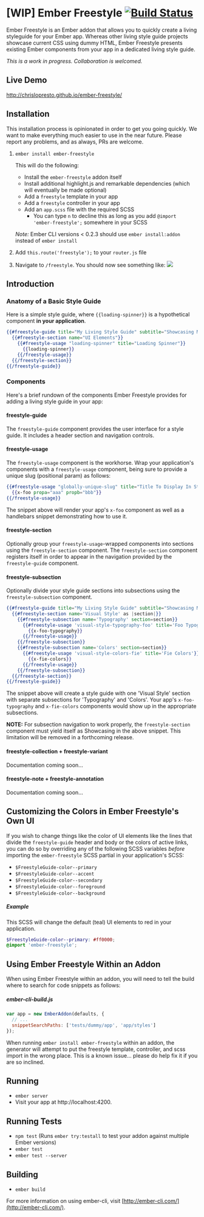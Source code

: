 # [WIP] Ember Freestyle [![Build Status](https://travis-ci.org/chrislopresto/ember-freestyle.svg?branch=master)](https://travis-ci.org/chrislopresto/ember-freestyle)

Ember Freestyle is an Ember addon that allows you to quickly create a living styleguide for your Ember app. Whereas
other living style guide projects showcase current CSS using dummy HTML, Ember Freestyle presents existing Ember
components from your app in a dedicated living style guide.

*This is a work in progress. Collaboration is welcomed.*

## Live Demo

http://chrislopresto.github.io/ember-freestyle/

## Installation

This installation process is opinionated in order to get you going quickly. We want to make everything much easier to use in the near future. Please report any problems, and as always, PRs are welcome.

1. `ember install ember-freestyle`

    This will do the following:

    - Install the `ember-freestyle` addon itself
    - Install additional highlight.js and remarkable dependencies (which will eventually be made optional)
    - Add a `freestyle` template in your app
    - Add a `freestyle` controller in your app
    - Add an `app.scss` file with the required SCSS
        - You can type `n` to decline this as long as you add `@import 'ember-freestyle';` somewhere in your SCSS

    *Note:* Ember CLI versions < 0.2.3 should use `ember install:addon` instead of `ember install`

1. Add `this.route('freestyle');` to your `router.js` file
1. Navigate to `/freestyle`. You should now see something like:
    ![](public/freestyle-generated.png)

## Introduction

### Anatomy of a Basic Style Guide

Here is a simple style guide, where `{{loading-spinner}}` is a hypothetical component **in your application**.

```hbs
{{#freestyle-guide title="My Living Style Guide" subtitle="Showcasing My App's Components"}}
  {{#freestyle-section name="UI Elements"}}
    {{#freestyle-usage "loading-spinner" title="Loading Spinner"}}
      {{loading-spinner}}
    {{/freestyle-usage}}
  {{/freestyle-section}}
{{/freestyle-guide}}
```

### Components

Here's a brief rundown of the components Ember Freestyle provides for adding a living style guide in your app:

#### freestyle-guide

The `freestyle-guide` component provides the user interface for a style guide. It includes a header section and
navigation controls.

#### freestyle-usage

The `freestyle-usage` component is the workhorse. Wrap your application's components with a `freestyle-usage`
component, being sure to provide a unique slug (positional param) as follows:

```hbs
{{#freestyle-usage "globally-unique-slug" title="Title To Display In Style Guide"}}
  {{x-foo propa="aaa" propb="bbb"}}
{{/freestyle-usage}}
```

The snippet above will render your app's `x-foo` component as well as a handlebars snippet demonstrating how to use it.

#### freestyle-section

Optionally group your `freestyle-usage`-wrapped components into sections using the `freestyle-section` component. The
`freestyle-section` component registers itself in order to appear in the navigation provided by the `freestyle-guide`
component.

#### freestyle-subsection

Optionally divide your style guide sections into subsections using the `freestyle-subsection` component.

```hbs
{{#freestyle-guide title="My Living Style Guide" subtitle="Showcasing My App's Components"}}
  {{#freestyle-section name='Visual Style' as |section|}}
    {{#freestyle-subsection name='Typography' section=section}}
      {{#freestyle-usage 'visual-style-typography-foo' title='Foo Typography'}}
        {{x-foo-typography}}
      {{/freestyle-usage}}
    {{/freestyle-subsection}}
    {{#freestyle-subsection name='Colors' section=section}}
      {{#freestyle-usage 'visual-style-colors-fie' title='Fie Colors'}}
        {{x-fie-colors}}
      {{/freestyle-usage}}
    {{/freestyle-subsection}}
  {{/freestyle-section}}
{{/freestyle-guide}}
```

The snippet above will create a style guide with one 'Visual Style' section with separate subsections for
'Typography' and 'Colors'. Your app's `x-foo-typography` and `x-fie-colors` components would show up in the
appropriate subsections.

**NOTE:** For subsection navigation to work properly, the `freestyle-section` component must yield itself as Showcasing
in the above snippet. This limitation will be removed in a forthcoming release.

#### freestyle-collection + freestyle-variant

Documentation coming soon...

#### freestyle-note + freestyle-annotation

Documentation coming soon...

## Customizing the Colors in Ember Freestyle's Own UI

If you wish to change things like the color of UI elements like the lines that divide the `freestyle-guide` header and body or the colors of active links, you can do so by overriding any of the following SCSS variables *before* importing the `ember-freestyle` SCSS partial in your application's SCSS:

- `$FreestyleGuide-color--primary`
- `$FreestyleGuide-color--accent`
- `$FreestyleGuide-color--secondary`
- `$FreestyleGuide-color--foreground`
- `$FreestyleGuide-color--background`

##### Example

This SCSS will change the default (teal) UI elements to red in your application.

```scss
$FreestyleGuide-color--primary: #ff0000;
@import 'ember-freestyle';
```

## Using Ember Freestyle Within an Addon

When using Ember Freestyle within an addon, you will need to tell the build where to search for code snippets
as follows:

##### ember-cli-build.js

```javascript
var app = new EmberAddon(defaults, {
  // ...
  snippetSearchPaths: ['tests/dummy/app', 'app/styles']
});
```

When running `ember install ember-freestyle` within an addon, the generator will attempt to put the freestyle
template, controller, and scss import in the wrong place. This is a known issue... please do help fix it if you
are so inclined.

## Running

* `ember server`
* Visit your app at http://localhost:4200.

## Running Tests

* `npm test` (Runs `ember try:testall` to test your addon against multiple Ember versions)
* `ember test`
* `ember test --server`

## Building

* `ember build`

For more information on using ember-cli, visit [http://ember-cli.com/](http://ember-cli.com/).

